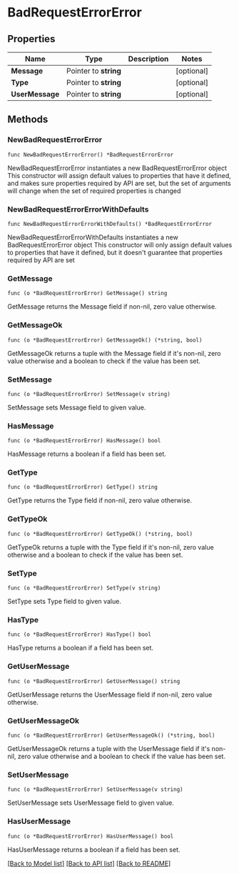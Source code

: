# BadRequestErrorError

## Properties

Name | Type | Description | Notes
------------ | ------------- | ------------- | -------------
**Message** | Pointer to **string** |  | [optional] 
**Type** | Pointer to **string** |  | [optional] 
**UserMessage** | Pointer to **string** |  | [optional] 

## Methods

### NewBadRequestErrorError

`func NewBadRequestErrorError() *BadRequestErrorError`

NewBadRequestErrorError instantiates a new BadRequestErrorError object
This constructor will assign default values to properties that have it defined,
and makes sure properties required by API are set, but the set of arguments
will change when the set of required properties is changed

### NewBadRequestErrorErrorWithDefaults

`func NewBadRequestErrorErrorWithDefaults() *BadRequestErrorError`

NewBadRequestErrorErrorWithDefaults instantiates a new BadRequestErrorError object
This constructor will only assign default values to properties that have it defined,
but it doesn't guarantee that properties required by API are set

### GetMessage

`func (o *BadRequestErrorError) GetMessage() string`

GetMessage returns the Message field if non-nil, zero value otherwise.

### GetMessageOk

`func (o *BadRequestErrorError) GetMessageOk() (*string, bool)`

GetMessageOk returns a tuple with the Message field if it's non-nil, zero value otherwise
and a boolean to check if the value has been set.

### SetMessage

`func (o *BadRequestErrorError) SetMessage(v string)`

SetMessage sets Message field to given value.

### HasMessage

`func (o *BadRequestErrorError) HasMessage() bool`

HasMessage returns a boolean if a field has been set.

### GetType

`func (o *BadRequestErrorError) GetType() string`

GetType returns the Type field if non-nil, zero value otherwise.

### GetTypeOk

`func (o *BadRequestErrorError) GetTypeOk() (*string, bool)`

GetTypeOk returns a tuple with the Type field if it's non-nil, zero value otherwise
and a boolean to check if the value has been set.

### SetType

`func (o *BadRequestErrorError) SetType(v string)`

SetType sets Type field to given value.

### HasType

`func (o *BadRequestErrorError) HasType() bool`

HasType returns a boolean if a field has been set.

### GetUserMessage

`func (o *BadRequestErrorError) GetUserMessage() string`

GetUserMessage returns the UserMessage field if non-nil, zero value otherwise.

### GetUserMessageOk

`func (o *BadRequestErrorError) GetUserMessageOk() (*string, bool)`

GetUserMessageOk returns a tuple with the UserMessage field if it's non-nil, zero value otherwise
and a boolean to check if the value has been set.

### SetUserMessage

`func (o *BadRequestErrorError) SetUserMessage(v string)`

SetUserMessage sets UserMessage field to given value.

### HasUserMessage

`func (o *BadRequestErrorError) HasUserMessage() bool`

HasUserMessage returns a boolean if a field has been set.


[[Back to Model list]](../README.md#documentation-for-models) [[Back to API list]](../README.md#documentation-for-api-endpoints) [[Back to README]](../README.md)


